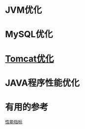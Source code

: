 

# JVM优化	

# MySQL优化	

# [Tomcat优化	](https://github.com/stevenli91748/JAVA-Architecture/blob/master/Performance/tomcat.md)

# JAVA程序性能优化


# 有用的参考

[性能指标](https://github.com/stevenli91748/JAVA-Architecture/blob/master/Performance/Java%20程序员必须了解的%207%20个性能指标.md)
